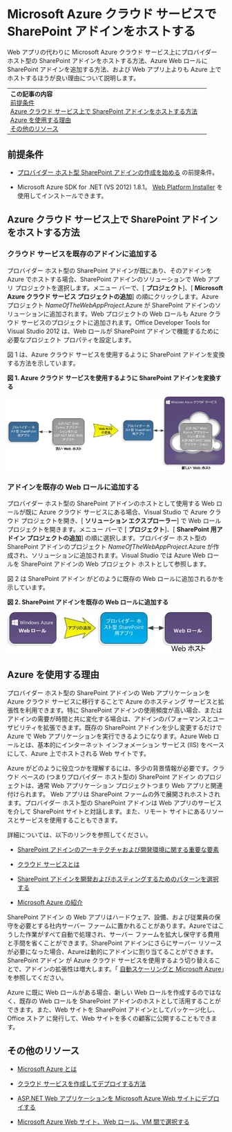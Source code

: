 

# Microsoft Azure クラウド サービスで SharePoint アドインをホストする
Web アプリの代わりに Microsoft Azure クラウド サービス上にプロバイダー ホスト型の SharePoint アドインをホストする方法、Azure Web ロールに SharePoint アドインを追加する方法、および Web アプリ上よりも Azure 上でホストするほうが良い理由について説明します。





|||
|:-----|:-----|
|**この記事の内容** <BR/> [前提条件](#SP15createselfhostapp_bk_prereq) <BR/> [Azure クラウド サービス上で SharePoint アドインをホストする方法](#SP15HostAzure_bk_HowTo) <BR/> [Azure を使用する理由](#SP15HostAzure_bk_Why) <BR/> [その他のリソース](#SP15Devapps_AddtionalResources)||
   

## 前提条件
<a name="SP15createselfhostapp_bk_prereq"> </a>


-  [プロバイダー ホスト型 SharePoint アドインの作成を始める](get-started-creating-provider-hosted-sharepoint-add-ins.md) の前提条件。
    
  
- Microsoft Azure SDK for .NET (VS 2012) 1.8.1。 [Web Platform Installer](http://www.microsoft.com/web/downloads/platform.aspx) を使用してインストールできます。
    
  

## Azure クラウド サービス上で SharePoint アドインをホストする方法
<a name="SP15HostAzure_bk_HowTo"> </a>


### クラウド サービスを既存のアドインに追加する

プロバイダー ホスト型の SharePoint アドインが既にあり、そのアドインを Azure でホストする場合、SharePoint アドインのソリューションで Web アプリ プロジェクトを選択します。メニュー バーで、[ **プロジェクト**]、[ **Microsoft Azure クラウド サービス プロジェクトの追加**] の順にクリックします。Azure プロジェクト  _NameOfTheWebAppProject_.Azure が SharePoint アドインのソリューションに追加されます。Web プロジェクトの Web ロールも Azure クラウド サービスのプロジェクトに追加されます。Office Developer Tools for Visual Studio 2012 は、Web ロールが SharePoint アドインで機能するために必要なプロジェクト プロパティを設定します。
  
    
    
図 1 は、Azure クラウド サービスを使用するように SharePoint アドインを変換する方法を示しています。
  
    
    

**図 1. Azure クラウド サービスを使用するように SharePoint アドインを変換する**

  
    
    

  
    
    
![Microsoft Azure Web ロールを使用するように SharePoint 用アプリを変換](images/SP_15_App_ConvertAppToWebRole.jpg)
  
    
    

  
    
    

  
    
    

### アドインを既存の Web ロールに追加する

プロバイダー ホスト型の SharePoint アドインのホストとして使用する Web ロールが既に Azure クラウド サービスにある場合、Visual Studio で Azure クラウド プロジェクトを開き、[ **ソリューション エクスプローラー**] で Web ロール プロジェクトを開きます。メニュー バーで [ **プロジェクト**]、[ **SharePoint 用アドイン プロジェクトの追加**] の順に選択します。プロバイダー ホスト型の SharePoint アドインのプロジェクト  _NameOfTheWebAppProject_.Azure が作成され、ソリューションに追加されます。Visual Studio では Azure Web ロールを SharePoint アドインの Web プロジェクト ホストとして参照します。
  
    
    
図 2 は SharePoint アドイン がどのように既存の Web ロールに追加されるかを示しています。
  
    
    

**図 2. SharePoint アドインを既存の Web ロールに追加する**

  
    
    

  
    
    
![既存の Web ロールへの SharePoint 用アプリの追加](images/SP_15_App_AddAppToWebRole.jpg)
  
    
    

  
    
    

  
    
    

## Azure を使用する理由
<a name="SP15HostAzure_bk_Why"> </a>

プロバイダー ホスト型の SharePoint アドインの Web アプリケーションを Azure クラウド サービスに移行することで Azure のホスティング サービスと拡張性を利用できます。特に SharePoint アドインの使用頻度が高い場合、またはアドインの需要が時間と共に変化する場合は、アドインのパフォーマンスとユーザビリティを拡張できます。既存の SharePoint アドインを少し変更するだけで Azure で Web アプリケーションを実行できるようになります。Azure Web ロールとは、基本的にインターネット インフォメーション サービス (IIS) をベースにして、Azure 上でホストされる Web サイトです。 
  
    
    
Azure がどのように役立つかを理解するには、多少の背景情報が必要です。クラウド ベースの (つまりプロバイダー ホスト型の) SharePoint アドイン のプロジェクトは、通常 Web アプリケーション プロジェクトつまり Web アプリと関連付けられます。 Web アプリは SharePoint ファームの外で展開されホストされます。プロバイダー ホスト型の SharePoint アドインは Web アプリのサービスを介して SharePoint サイトと対話します。また、リモート サイトにあるリソースとサービスを使用することもできます。
  
    
    
詳細については、以下のリンクを参照してください。
  
    
    

-  [SharePoint アドインのアーキテクチャおよび開発環境に関する重要な要素](important-aspects-of-the-sharepoint-add-in-architecture-and-development-landscap.md)
    
  
-  [クラウド サービスとは](http://www.windowsazure.com/ja-jp/manage/services/cloud-services/what-is-a-cloud-service/)
    
  
-  [SharePoint アドインを開発およびホスティングするためのパターンを選択する](choose-patterns-for-developing-and-hosting-your-sharepoint-add-in.md)
    
  
-  [Microsoft Azure の紹介](http://azure.microsoft.com/ja-jp/documentation/articles/fundamentals-introduction-to-azure/)
    
  
SharePoint アドイン の Web アプリはハードウェア、設備、および従業員の保守を必要とする社内サーバー ファームに置かれることがあります。Azureではこうした作業がすべて自動で処理され、サーバー ファームを拡大し保守する費用と手間を省くことができます。SharePoint アドインにさらにサーバー リソースが必要になった場合、Azureは動的にアドインに割り当てることができます。SharePoint アドイン が Azure クラウド サービスを使用するよう切り替えることで、アドインの拡張性は増大します。「 [自動スケーリングと Microsoft Azure](http://msdn.microsoft.com/ja-jp/library/hh680945%28v=pandp.50%29.aspx)」を参照してください。
  
    
    
Azure に既に Web ロールがある場合、新しい Web ロールを作成するのではなく、既存の Web ロールを SharePoint アドインのホストとして活用することができます。また、Web サイトを SharePoint アドインとしてパッケージ化し、Office ストア に発行して、Web サイトを多くの顧客に公開することもできます。
  
    
    

## その他のリソース
<a name="SP15Devapps_AddtionalResources"> </a>


-  [Microsoft Azure とは](http://www.windowsazure.com/ja-jp/documentation/)
    
  
-  [クラウド サービスを作成してデプロイする方法](http://www.windowsazure.com/ja-jp/manage/services/cloud-services/how-to-create-and-deploy-a-cloud-service/)
    
  
-  [ASP.NET Web アプリケーションを Microsoft Azure Web サイトにデプロイする](http://www.windowsazure.com/ja-jp/develop/net/tutorials/get-started/)
    
  
-  [Microsoft Azure Web サイト、Web ロール、VM 間で選択する](http://dotnetthread.com/articles/30-Choosing-between-Windows-Azure-Web-Sites-Web-Roles-and-VMs.aspx)
    
  